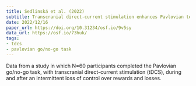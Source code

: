 ```yaml
---
title: Sedlinská et al. (2022)
subtitle: Transcranial direct-current stimulation enhances Pavlovian tendencies during intermittent loss of control
date: 2022/12/16
paper_url: https://doi.org/10.31234/osf.io/9v5sy
data_url: https://osf.io/73huk/
tags:
- tdcs
- pavlovian go/no-go task
---
```


Data from a study in which N=60 participants completed the Pavlovian go/no-go task, with transcranial direct-current stimulation (tDCS), during and after an intermittent loss of control over rewards and losses.
